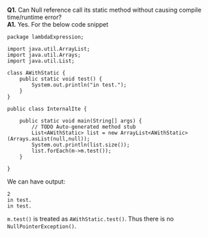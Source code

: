 **Q1.** Can Null reference call its static method without causing compile time/runtime error?  
**A1.** Yes. For the below code snippet
```
package lambdaExpression;

import java.util.ArrayList;
import java.util.Arrays;
import java.util.List;

class AWithStatic {
	public static void test() {
		System.out.println("in test.");		
	}
}

public class InternalIte {

	public static void main(String[] args) {
		// TODO Auto-generated method stub
		List<AWithStatic> list = new ArrayList<AWithStatic>(Arrays.asList(null,null));
		System.out.println(list.size());
		list.forEach(m->m.test());
	}

}
```
We can have output: 
```
2
in test.
in test.
```
`m.test()` is treated as `AWithStatic.test()`. Thus there is no `NullPointerException()`. 



